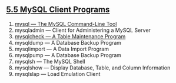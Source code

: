 ## [5.5 MySQL Client Programs](http://dev.mysql.com/doc/refman/5.7/en/programs-client.html)

1. [mysql — The MySQL Command-Line Tool](./1/README.md)
1. mysqladmin — Client for Administering a MySQL Server
1. [mysqlcheck — A Table Maintenance Program](./3.md)
1. mysqldump — A Database Backup Program
1. mysqlimport — A Data Import Program
1. mysqlpump — A Database Backup Program
1. mysqlsh — The MySQL Shell
1. mysqlshow — Display Database, Table, and Column Information
1. mysqlslap — Load Emulation Client